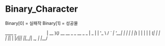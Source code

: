 # Binary_Character
Binary[0] = 실패작
Binary[1] = 성공물

 ____  _                        
| __ )(_)_ __   __ _ _ __ _   _ 
|  _ \| | '_ \ / _` | '__| | | |
| |_) | | | | | (_| | |  | |_| |
|____/|_|_| |_|\__,_|_|   \__, |
                          |___/ 
